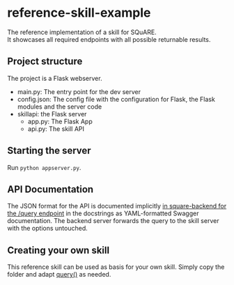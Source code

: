 # reference-skill-example
The reference implementation of a skill for SQuARE.  
It showcases all required endpoints with all possible returnable results.

## Project structure
The project is a Flask webserver.
* main.py: The entry point for the dev server
* config.json: The config file with the configuration for Flask, the Flask modules and the server code
* skillapi: the Flask server  
    * app.py: The Flask App
    * api.py: The skill API

## Starting the server
Run `python appserver.py`.

## API Documentation
The JSON format for the API is documented implicitly [in square-backend for the /query endpoint](../square-backend/squareapi/api.py) in the docstrings as YAML-formatted Swagger documentation.
The backend server forwards the query to the skill server with the options untouched.

## Creating your own skill
This reference skill can be used as basis for your own skill. Simply copy the folder and adapt [query()](skillapi/api.py) as needed.